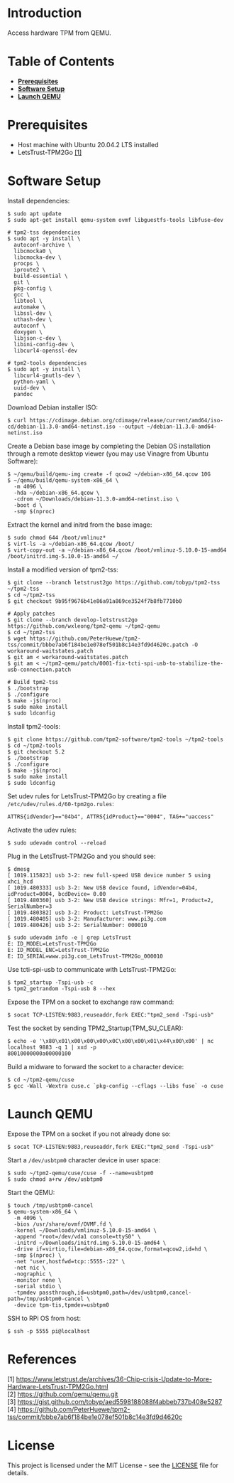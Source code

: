 # Introduction

Access hardware TPM from QEMU.

# Table of Contents

- **[Prerequisites](#prerequisites)**
- **[Software Setup](#software-setup)**
- **[Launch QEMU](#launch-qemu)**

# Prerequisites

- Host machine with Ubuntu 20.04.2 LTS installed
- LetsTrust-TPM2Go [[1]](#1)

# Software Setup

Install dependencies:
```
$ sudo apt update
$ sudo apt-get install qemu-system ovmf libguestfs-tools libfuse-dev

# tpm2-tss dependencies
$ sudo apt -y install \
  autoconf-archive \
  libcmocka0 \
  libcmocka-dev \
  procps \
  iproute2 \
  build-essential \
  git \
  pkg-config \
  gcc \
  libtool \
  automake \
  libssl-dev \
  uthash-dev \
  autoconf \
  doxygen \
  libjson-c-dev \
  libini-config-dev \
  libcurl4-openssl-dev

# tpm2-tools dependencies
$ sudo apt -y install \
  libcurl4-gnutls-dev \
  python-yaml \
  uuid-dev \
  pandoc
```

Download Debian installer ISO:
```
$ curl https://cdimage.debian.org/cdimage/release/current/amd64/iso-cd/debian-11.3.0-amd64-netinst.iso --output ~/debian-11.3.0-amd64-netinst.iso
```

Create a Debian base image by completing the Debian OS installation through a remote desktop viewer (you may use Vinagre from Ubuntu Software):
```
$ ~/qemu/build/qemu-img create -f qcow2 ~/debian-x86_64.qcow 10G
$ ~/qemu/build/qemu-system-x86_64 \
  -m 4096 \
  -hda ~/debian-x86_64.qcow \
  -cdrom ~/Downloads/debian-11.3.0-amd64-netinst.iso \
  -boot d \
  -smp $(nproc)
```

Extract the kernel and initrd from the base image:
```
$ sudo chmod 644 /boot/vmlinuz*
$ virt-ls -a ~/debian-x86_64.qcow /boot/
$ virt-copy-out -a ~/debian-x86_64.qcow /boot/vmlinuz-5.10.0-15-amd64 /boot/initrd.img-5.10.0-15-amd64 ~/
```

Install a modified version of tpm2-tss:
```
$ git clone --branch letstrust2go https://github.com/tobyp/tpm2-tss ~/tpm2-tss
$ cd ~/tpm2-tss
$ git checkout 9b95f9676b41e86a91a869ce3524f7b8fb7710b0

# Apply patches
$ git clone --branch develop-letstrust2go https://github.com/wxleong/tpm2-qemu ~/tpm2-qemu
$ cd ~/tpm2-tss
$ wget https://github.com/PeterHuewe/tpm2-tss/commit/bbbe7ab6f184be1e078ef501b8c14e3fd9d4620c.patch -O workaround-waitstates.patch
$ git am < workaround-waitstates.patch
$ git am < ~/tpm2-qemu/patch/0001-fix-tcti-spi-usb-to-stabilize-the-usb-connection.patch

# Build tpm2-tss
$ ./bootstrap
$ ./configure
$ make -j$(nproc)
$ sudo make install
$ sudo ldconfig
```

Install tpm2-tools:
```
$ git clone https://github.com/tpm2-software/tpm2-tools ~/tpm2-tools
$ cd ~/tpm2-tools
$ git checkout 5.2
$ ./bootstrap
$ ./configure
$ make -j$(nproc)
$ sudo make install
$ sudo ldconfig
```

Set udev rules for LetsTrust-TPM2Go by creating a file `/etc/udev/rules.d/60-tpm2go.rules`:
```
ATTRS{idVendor}=="04b4", ATTRS{idProduct}=="0004", TAG+="uaccess"
```

Activate the udev rules:
```
$ sudo udevadm control --reload
```

Plug in the LetsTrust-TPM2Go and you should see:
```
$ dmesg
[ 1019.115823] usb 3-2: new full-speed USB device number 5 using xhci_hcd
[ 1019.480333] usb 3-2: New USB device found, idVendor=04b4, idProduct=0004, bcdDevice= 0.00
[ 1019.480360] usb 3-2: New USB device strings: Mfr=1, Product=2, SerialNumber=3
[ 1019.480382] usb 3-2: Product: LetsTrust-TPM2Go
[ 1019.480405] usb 3-2: Manufacturer: www.pi3g.com
[ 1019.480426] usb 3-2: SerialNumber: 000010

$ sudo udevadm info -e | grep LetsTrust
E: ID_MODEL=LetsTrust-TPM2Go
E: ID_MODEL_ENC=LetsTrust-TPM2Go
E: ID_SERIAL=www.pi3g.com_LetsTrust-TPM2Go_000010
```

Use tcti-spi-usb to communicate with LetsTrust-TPM2Go:
```
$ tpm2_startup -Tspi-usb -c
$ tpm2_getrandom -Tspi-usb 8 --hex
```

Expose the TPM on a socket to exchange raw command:
```
$ socat TCP-LISTEN:9883,reuseaddr,fork EXEC:"tpm2_send -Tspi-usb"
```

Test the socket by sending TPM2_Startup(TPM_SU_CLEAR):
```
$ echo -e '\x80\x01\x00\x00\x00\x0C\x00\x00\x01\x44\x00\x00' | nc localhost 9883 -q 1 | xxd -p
80010000000a00000100
```

Build a midware to forward the socket to a character device:
```
$ cd ~/tpm2-qemu/cuse
$ gcc -Wall -Wextra cuse.c `pkg-config --cflags --libs fuse` -o cuse
```

# Launch QEMU

Expose the TPM on a socket if you not already done so:
```
$ socat TCP-LISTEN:9883,reuseaddr,fork EXEC:"tpm2_send -Tspi-usb"
```

Start a `/dev/usbtpm0` character device in user space:
```
$ sudo ~/tpm2-qemu/cuse/cuse -f --name=usbtpm0
$ sudo chmod a+rw /dev/usbtpm0
```

Start the QEMU:
```
$ touch /tmp/usbtpm0-cancel
$ qemu-system-x86_64 \
  -m 4096 \
  -bios /usr/share/ovmf/OVMF.fd \
  -kernel ~/Downloads/vmlinuz-5.10.0-15-amd64 \
  -append "root=/dev/vda1 console=ttyS0" \
  -initrd ~/Downloads/initrd.img-5.10.0-15-amd64 \
  -drive if=virtio,file=debian-x86_64.qcow,format=qcow2,id=hd \
  -smp $(nproc) \
  -net "user,hostfwd=tcp::5555-:22" \
  -net nic \
  -nographic \
  -monitor none \
  -serial stdio \
  -tpmdev passthrough,id=usbtpm0,path=/dev/usbtpm0,cancel-path=/tmp/usbtpm0-cancel \
  -device tpm-tis,tpmdev=usbtpm0
```

SSH to RPi OS from host:
```
$ ssh -p 5555 pi@localhost
```

# References

<a id="1">[1] https://www.letstrust.de/archives/36-Chip-crisis-Update-to-More-Hardware-LetsTrust-TPM2Go.html</a> <br>
<a id="2">[2] https://github.com/qemu/qemu.git</a> <br>
<a id="3">[3] https://gist.github.com/tobyp/aed5598188088f4abbeb737b408e5287</a> <br>
<a id="4">[4] https://github.com/PeterHuewe/tpm2-tss/commit/bbbe7ab6f184be1e078ef501b8c14e3fd9d4620c</a> <br>

# License

This project is licensed under the MIT License - see the [LICENSE](LICENSE) file for details.